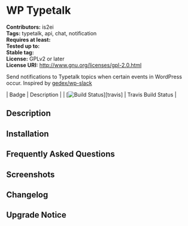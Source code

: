 WP Typetalk
=========

**Contributors:** is2ei  
**Tags:** typetalk, api, chat, notification  
**Requires at least:**  
**Tested up to:**  
**Stable tag:**  
**License:** GPLv2 or later  
**License URI:** http://www.gnu.org/licenses/gpl-2.0.html  

Send notifications to Typetalk topics when certain events in WordPress occur. Inspired by [gedex/wp-slack](https://github.com/gedex/wp-slack)

| Badge | Description |
| [![Build Status](hhttps://travis-ci.org/is2ei/wp-typetalk.svg?branch=master&style=flat-square)][travis] | Travis Build Status |

## Description ##

## Installation ##

## Frequently Asked Questions ##

## Screenshots ##

## Changelog ##

## Upgrade Notice ##


